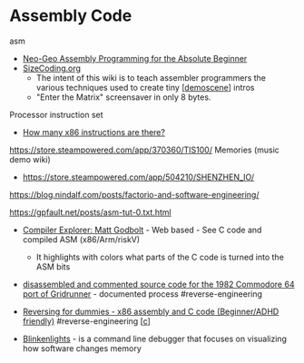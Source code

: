 Assembly Code
============
asm

* [Neo-Geo Assembly Programming for the Absolute Beginner](https://www.ajworld.net/neogeodev/beginner/)
* [SizeCoding.org](http://www.sizecoding.org/wiki/Main_Page)
    * The intent of this wiki is to teach assembler programmers the various techniques used to create tiny [[demoscene]] intros
    * "Enter the Matrix" screensaver in only 8 bytes. 

Processor instruction set

* [How many x86 instructions are there?](https://fgiesen.wordpress.com/2016/08/25/how-many-x86-instructions-are-there/)

https://store.steampowered.com/app/370360/TIS100/
Memories (music demo wiki)

* https://store.steampowered.com/app/504210/SHENZHEN_IO/

https://blog.nindalf.com/posts/factorio-and-software-engineering/

https://gpfault.net/posts/asm-tut-0.txt.html


* [Compiler Explorer: Matt Godbolt](https://godbolt.org/) - Web based - See C code and compiled ASM (x86/Arm/riskV)
    * It highlights with colors what parts of the C code is turned into the ASM bits

* [disassembled and commented source code for the 1982 Commodore 64 port of Gridrunner](https://github.com/mwenge/gridrunner) - documented process #reverse-engineering
* [Reversing for dummies - x86 assembly and C code (Beginner/ADHD friendly)](https://0x41.cf/reversing/2021/07/21/reversing-x86-and-c-code-for-beginners.html) #reverse-engineering [[c]]

* [Blinkenlights](https://justine.lol/blinkenlights/) -  is a command line debugger that focuses on visualizing how software changes memory

[//begin]: # "Autogenerated link references for markdown compatibility"
[demoscene]: demoscene.md "Demoscene"
[c]: c.md "C"
[//end]: # "Autogenerated link references"
